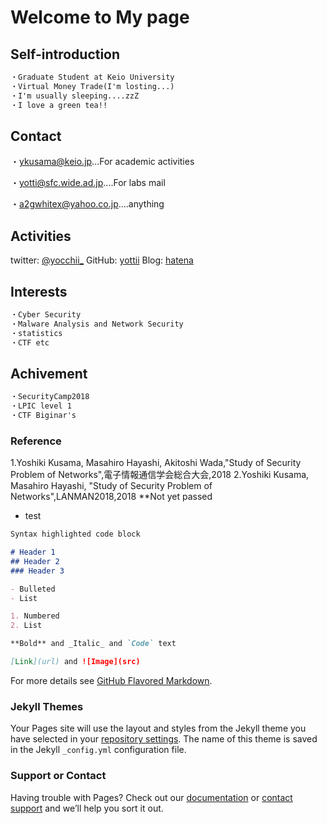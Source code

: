 # Welcome to My page

## Self-introduction
```markdown
・Graduate Student at Keio University
・Virtual Money Trade(I'm losting...)
・I'm usually sleeping....zzZ
・I love a green tea!!
```

## Contact
・[ykusama@keio.jp](ykusama@keio.jp)...For academic activities

・[yotti@sfc.wide.ad.jp](otti@sfc.wide.ad.jp)....For labs mail

・[a2gwhitex@yahoo.co.jp](a2gwhitex@yahoo.co.jp)....anything

## Activities
twitter: [@yocchii_](https://twitter.com/yocchii_)
GitHub: [yottii](https://github.com/yottii)
Blog: [hatena](http://yottiii.hatenablog.com/)

## Interests
```markdown
・Cyber Security
・Malware Analysis and Network Security
・statistics
・CTF etc
```

## Achivement
```markdown
・SecurityCamp2018
・LPIC level 1
・CTF Biginar's
```

### Reference
1.Yoshiki Kusama, Masahiro Hayashi, Akitoshi Wada,"Study of Security Problem of Networks",電子情報通信学会総合大会,2018
2.Yoshiki Kusama, Masahiro Hayashi, "Study of Security Problem of Networks",LANMAN2018,2018 **Not yet passed

- test

```markdown
Syntax highlighted code block

# Header 1
## Header 2
### Header 3

- Bulleted
- List

1. Numbered
2. List

**Bold** and _Italic_ and `Code` text

[Link](url) and ![Image](src)
```

For more details see [GitHub Flavored Markdown](https://guides.github.com/features/mastering-markdown/).

### Jekyll Themes

Your Pages site will use the layout and styles from the Jekyll theme you have selected in your [repository settings](https://github.com/yottii/yottii.github.io/settings). The name of this theme is saved in the Jekyll `_config.yml` configuration file.

### Support or Contact

Having trouble with Pages? Check out our [documentation](https://help.github.com/categories/github-pages-basics/) or [contact support](https://github.com/contact) and we’ll help you sort it out.
